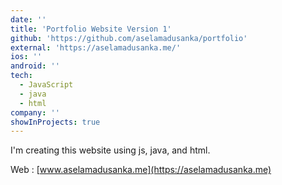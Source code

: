```yaml
---
date: ''
title: 'Portfolio Website Version 1'
github: 'https://github.com/aselamadusanka/portfolio'
external: 'https://aselamadusanka.me/'
ios: ''
android: ''
tech:
  - JavaScript
  - java
  - html
company: ''
showInProjects: true
---
```


I'm creating this website using js, java, and html.

Web : [www.aselamadusanka.me](https://aselamadusanka.me)

